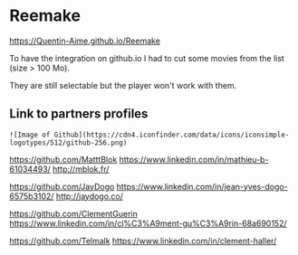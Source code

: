 # Reemake

https://Quentin-Aime.github.io/Reemake

To have the integration on github.io I had to cut some movies from the list (size > 100 Mo).

They are still selectable but the player won't work with them.

## Link to partners profiles

```
![Image of Github](https://cdn4.iconfinder.com/data/icons/iconsimple-logotypes/512/github-256.png)
```

https://github.com/MatttBlok
https://www.linkedin.com/in/mathieu-b-61034493/
http://mblok.fr/

https://github.com/JayDogo
https://www.linkedin.com/in/jean-yves-dogo-6575b3102/
http://jaydogo.co/

https://github.com/ClementGuerin
https://www.linkedin.com/in/cl%C3%A9ment-gu%C3%A9rin-68a690152/

https://github.com/Telmalk
https://www.linkedin.com/in/clement-haller/

